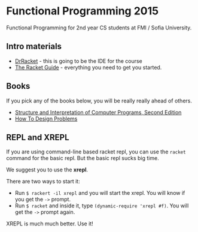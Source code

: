 # Functional Programming 2015

Functional Programming for 2nd year CS students at FMI / Sofia University.

## Intro materials

* [DrRacket](http://download.racket-lang.org/) - this is going to be the IDE for the course
* [The Racket Guide](http://docs.racket-lang.org/guide/index.html) - everything you need to get you started.

## Books

If you pick any of the books below, you will be really really ahead of others.

* [Structure and Interpretation of Computer Programs, Second Edition](https://mitpress.mit.edu/sicp/full-text/book/book-Z-H-4.html#%_toc_start)
* [How To Design Problems](http://www.htdp.org/)

## REPL and XREPL

If you are using command-line based racket repl, you can use the `racket` command for the basic repl. But the basic repl sucks big time.

We suggest you to use the **xrepl**.

There are two ways to start it:

* Run `$ rackert -il xrepl` and you will start the xrepl. You will know if you get the `->` prompt.
* Run `$ racket` and inside it, type `(dynamic-require 'xrepl #f)`. You will get the `->` prompt again.

XREPL is much much better. Use it!
